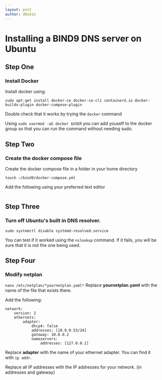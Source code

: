 ```yaml
---
layout: post
author: d0xb1n
---
```


# Installing a BIND9 DNS server on Ubuntu

## Step One
### Install Docker

Install docker using:

```sudo apt-get install docker-ce docker-ce-cli containerd.io docker-buildx-plugin docker-compose-plugin```

Double check that it works by trying the `docker` command

Using `sudo usermod -aG docker $USER` you can add youself to the docker group so that you can run the command without needing sudo.

## Step Two
### Create the docker compose file

Create the docker compose file in a folder in your home directory

```touch ~/bind9/docker-compose.yml```

Add the following using your preferred text editor

```

```

## Step Three
### Turn off Ubuntu's built in DNS resolver.

```sudo systemctl disable systemd-resolved.service```

You can test if it worked using the `nslookup` command. If it fails, you will be sure that it is not the one being used.

## Step Four
### Modify netplan

```nano /etc/netplan/*yournetplan.yaml*```
Replace **yournetplan.yaml** with the name of the file that exists there.

Add the following:

```
network:
    version: 2
    ethernets:
        adapter:
            dhcp4: false
            addresses: [10.0.0.53/24]
            gateway: 10.0.0.2
            nameservers:
                addresses: [127.0.0.1]
```

Replace **adapter** with the name of your ethernet adapter. You can find it with `ip addr`.

Replace all IP addresses with the IP addresses for your network. (in addresses and gateway)